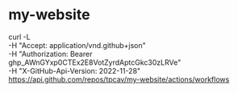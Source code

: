 # my-website
curl -L \
-H "Accept: application/vnd.github+json" \
-H "Authorization: Bearer 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" \
-H "X-GitHub-Api-Version: 2022-11-28" \
https://api.github.com/repos/tpcav/my-website/actions/workflows